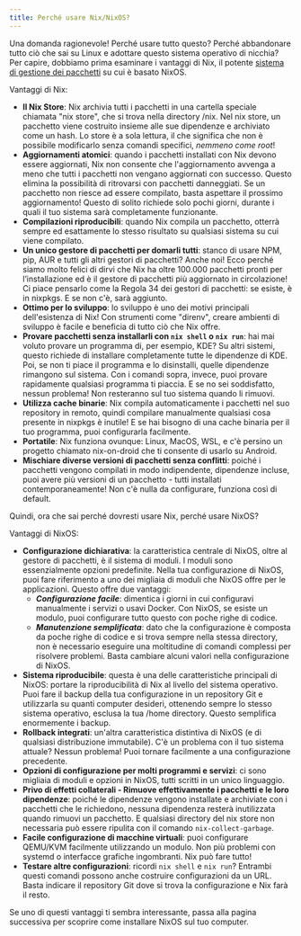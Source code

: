 ```yaml
---
title: Perché usare Nix/NixOS?
---
```


Una domanda ragionevole! Perché usare tutto questo? Perché abbandonare tutto ciò che sai su Linux e adottare questo sistema operativo di nicchia? Per capire, dobbiamo prima esaminare i vantaggi di Nix, il potente [sistema di gestione dei pacchetti](https://it.wikipedia.org/wiki/Sistema_di_gestione_dei_pacchetti) su cui è basato NixOS.

Vantaggi di Nix:

- **Il Nix Store**: Nix archivia tutti i pacchetti in una cartella speciale chiamata "nix store", che si trova nella directory /nix. Nel nix store, un pacchetto viene costruito insieme alle sue dipendenze e archiviato come un hash. Lo store è a sola lettura, il che significa che non è possibile modificarlo senza comandi specifici, _nemmeno come root_!
- **Aggiornamenti atomici**: quando i pacchetti installati con Nix devono essere aggiornati, Nix non consente che l'aggiornamento avvenga a meno che tutti i pacchetti non vengano aggiornati con successo. Questo elimina la possibilità di ritrovarsi con pacchetti danneggiati. Se un pacchetto non riesce ad essere compilato, basta aspettare il prossimo aggiornamento! Questo di solito richiede solo pochi giorni, durante i quali il tuo sistema sarà completamente funzionante.
- **Compilazioni riproducibili**: quando Nix compila un pacchetto, otterrà sempre ed esattamente lo stesso risultato su qualsiasi sistema su cui viene compilato.
- **Un unico gestore di pacchetti per domarli tutti**: stanco di usare NPM, pip, AUR e tutti gli altri gestori di pacchetti? Anche noi! Ecco perché siamo molto felici di dirvi che Nix ha oltre 100.000 pacchetti pronti per l’installazione ed è il gestore di pacchetti più aggiornato in circolazione! Ci piace pensarlo come la Regola 34 dei gestori di pacchetti: se esiste, è in nixpkgs. E se non c'è, sarà aggiunto.
- **Ottimo per lo sviluppo**: lo sviluppo è uno dei motivi principali dell'esistenza di Nix! Con strumenti come "direnv", creare ambienti di sviluppo è facile e beneficia di tutto ciò che Nix offre.
- **Provare pacchetti senza installarli con `nix shell` o `nix run`**: hai mai voluto provare un programma di, per esempio, KDE? Su altri sistemi, questo richiede di installare completamente tutte le dipendenze di KDE. Poi, se non ti piace il programma e lo disinstalli, quelle dipendenze rimangono sul sistema. Con i comandi sopra, invece, puoi provare rapidamente qualsiasi programma ti piaccia. E se no sei soddisfatto, nessun problema! Non resteranno sul tuo sistema quando li rimuovi.
- **Utilizza cache binarie**: Nix compila automaticamente i pacchetti nel suo repository in remoto, quindi compilare manualmente qualsiasi cosa presente in nixpkgs è inutile! E se hai bisogno di una cache binaria per il tuo programma, puoi configurarla facilmente.
- **Portatile**: Nix funziona ovunque: Linux, MacOS, WSL, e c'è persino un progetto chiamato nix-on-droid che ti consente di usarlo su Android.
- **Mischiare diverse versioni di pacchetti senza conflitti**: poiché i pacchetti vengono compilati in modo indipendente, dipendenze incluse, puoi avere più versioni di un pacchetto - tutti installati contemporaneamente! Non c'è nulla da configurare, funziona così di default.

Quindi, ora che sai perché dovresti usare Nix, perché usare NixOS?

Vantaggi di NixOS:

- **Configurazione dichiarativa**: la caratteristica centrale di NixOS, oltre al gestore di pacchetti, è il sistema di moduli. I moduli sono essenzialmente opzioni predefinite. Nella tua configurazione di NixOS, puoi fare riferimento a uno dei migliaia di moduli che NixOS offre per le applicazioni. Questo offre due vantaggi:
  - **_Configurazione facile_**: dimentica i giorni in cui configuravi manualmente i servizi o usavi Docker. Con NixOS, se esiste un modulo, puoi configurare tutto questo con poche righe di codice.
  - **_Manutenzione semplificata_**: dato che la configurazione è composta da poche righe di codice e si trova sempre nella stessa directory, non è necessario eseguire una moltitudine di comandi complessi per risolvere problemi. Basta cambiare alcuni valori nella configurazione di NixOS.
- **Sistema riproducibile**: questa è una delle caratteristiche principali di NixOS: portare la riproducibilità di Nix al livello del sistema operativo. Puoi fare il backup della tua configurazione in un repository Git e utilizzarla su quanti computer desideri, ottenendo sempre lo stesso sistema operativo, esclusa la tua /home directory. Questo semplifica enormemente i backup.
- **Rollback integrati**: un'altra caratteristica distintiva di NixOS (e di qualsiasi distribuzione immutabile). C'è un problema con il tuo sistema attuale? Nessun problema! Puoi tornare facilmente a una configurazione precedente.
- **Opzioni di configurazione per molti programmi e servizi**: ci sono migliaia di moduli e opzioni in NixOS, tutti scritti in un unico linguaggio.
- **Privo di effetti collaterali - Rimuove effettivamente i pacchetti e le loro dipendenze**: poiché le dipendenze vengono installate e archiviate con i pacchetti che le richiedono, nessuna dipendenza resterà inutilizzata quando rimuovi un pacchetto. E qualsiasi directory del nix store non necessaria può essere ripulita con il comando `nix-collect-garbage`.
- **Facile configurazione di macchine virtuali**: puoi configurare QEMU/KVM facilmente utilizzando un modulo. Non più problemi con systemd o interfacce grafiche ingombranti. Nix può fare tutto!
- **Testare altre configurazioni**: ricordi `nix shell` e `nix run`? Entrambi questi comandi possono anche costruire configurazioni da un URL. Basta indicare il repository Git dove si trova la configurazione e Nix farà il resto.

Se uno di questi vantaggi ti sembra interessante, passa alla pagina successiva per scoprire come installare NixOS sul tuo computer.
